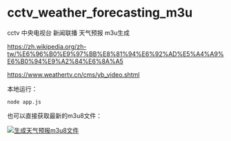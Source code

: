 # cctv_weather_forecasting_m3u
cctv 中央电视台 新闻联播 天气预报 m3u生成

https://zh.wikipedia.org/zh-tw/%E6%96%B0%E9%97%BB%E8%81%94%E6%92%AD%E5%A4%A9%E6%B0%94%E9%A2%84%E6%8A%A5

https://www.weathertv.cn/cms/yb_video.shtml

本地运行：
```
node app.js
```

也可以直接获取最新的m3u8文件：

[![生成天气预报m3u8文件](https://github.com/AndrewGoal/cctv_weather_forecasting_m3u/actions/workflows/main.yml/badge.svg)](https://github.com/AndrewGoal/cctv_weather_forecasting_m3u/actions/workflows/main.yml)
